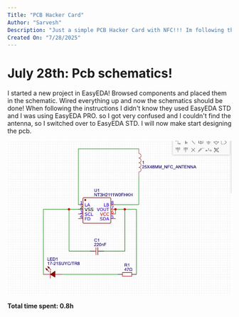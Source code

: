 ```yaml
---
Title: "PCB Hacker Card"
Author: "Sarvesh"
Description: "Just a simple PCB Hacker Card with NFC!!! Im following the tutorial on https://jams.hackclub.com/jam/hacker-card"
Created On: "7/28/2025"
---
```


# July 28th: Pcb schematics!

I started a new project in EasyEDA! Browsed components and placed them in the schematic. Wired everything up and now the schematics should be done! When following the instructions I didn't know they used EasyEDA STD and I was using EasyEDA PRO. so I got very confused and I couldn't find the antenna, so I switched over to EasyEDA STD. I will now make start designing the pcb.

![Image](images/devlog_1.jpeg)

**Total time spent: 0.8h**